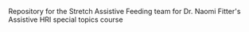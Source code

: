 Repository for the Stretch Assistive Feeding team for Dr. Naomi Fitter's Assistive HRI special topics course
